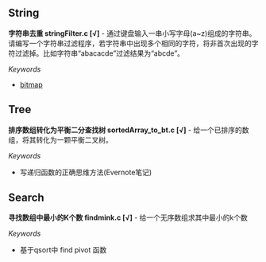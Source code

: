 String
---

**字符串去重 stringFilter.c [√]** - 通过键盘输入一串小写字母(a~z)组成的字符串。请编写一个字符串过滤程序，若字符串中出现多个相同的字符，将非首次出现的字符过滤掉。比如字符串“abacacde”过滤结果为“abcde”。

*Keywords*

- [bitmap](http://www.cnblogs.com/huangxincheng/archive/2012/12/06/2804756.html)

Tree
---

**排序数组转化为平衡二分查找树 sortedArray_to_bt.c [√]** - 给一个已排序的数组，将其转化为一颗平衡二叉树。

*Keywords*

- 写递归函数的正确思维方法(Evernote笔记)

Search
---

**寻找数组中最小的K个数 findmink.c [√]** - 给一个无序数组求其中最小的k个数

*Keywords*

- 基于qsort中 find pivot 函数
